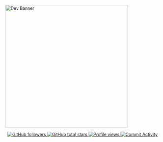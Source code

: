 <img src="https://github.com/user-attachments/assets/f9b01133-b90d-4c17-a71e-c142460b7722" width="400" alt="Dev Banner" />
<p align="center">
  <a href="https://github.com/puskainrestpease">
    <img src="https://img.shields.io/github/followers/puskainrestpease?label=Followers&style=flat-square" alt="GitHub followers" />
  </a>
  <a href="https://github.com/puskainrestpease?tab=repositories">
    <img src="https://img.shields.io/github/stars/puskainrestpease?label=Total%20Stars&style=flat-square" alt="GitHub total stars" />
  </a>
  <a href="https://github.com/puskainrestpease">
    <img src="https://komarev.com/ghpvc/?username=puskainrestpease&style=flat-square&color=blue" alt="Profile views" />
  </a>
  <a href="https://github.com/puskainrestpease/puskainrestpease">
    <img src="https://img.shields.io/github/commit-activity/m/puskainrestpease/puskainrestpease?style=flat-square" alt="Commit Activity" />
  </a>
</p>
